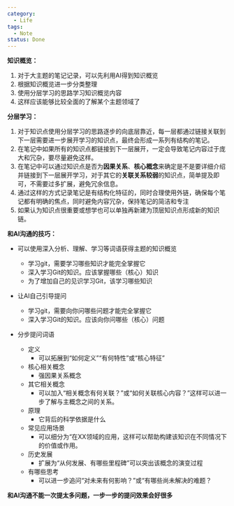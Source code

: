 ```yaml
---
category:
  - Life
tags:
  - Note
status: Done
---
```

**知识概览：**

1. 对于大主题的笔记记录，可以先利用AI得到知识概览
2. 根据知识概览进一步分类整理
3. 使用分层学习的思路学习知识概览内容
4. 这样应该能够比较全面的了解某个主题领域了

**分层学习：**

1. 对于知识点使用分层学习的思路逐步的向底层靠近，每一层都通过链接关联到下一层需要进一步展开学习的知识点，最终会形成一系列有结构的笔记。
2. 在笔记中如果所有的知识点都链接到下一层展开，一定会导致笔记内容过于庞大和冗杂，要尽量避免这样。
3. 在笔记中可以通过知识点是否为**因果关系**、**核心概念**来确定是不是要详细介绍并链接到下一层展开学习，对于其它的**关联关系较弱**的知识点，简单提及即可，不需要过多扩展，避免冗余信息。
4. 通过这样的方式记录笔记是有结构化特征的，同时合理使用外链，确保每个笔记都有明确的焦点，同时避免内容冗杂，保持笔记的简洁和专注
5. 如果认为知识点很重要或想学也可以单独再新建为顶层知识点形成新的知识链。


**和AI沟通的技巧：**

- 可以使用深入分析、理解、学习等词语获得主题的知识概览
    - 学习git，需要学习哪些知识才能完全掌握它
    - 深入学习Git的知识。应该掌握哪些（核心）知识
    - 为了增加自己的见识学习Git，该学习哪些知识

- 让AI自己引导提问
    - 学习git，需要向你问哪些问题才能完全掌握它
    - 深入学习Git的知识。应该向你问哪些（核心）问题

- 分步提问词语
    - 定义
        - 可以拓展到“如何定义”“有何特性”或“核心特征”
    - 核心相关概念
        - 强因果关系概念
    - 其它相关概念
        - 可以加入“相关概念有何关联？”或“如何关联核心内容？”这样可以进一步了解与主概念之间的关系。
    - 原理
        - 它背后的科学依据是什么
    - 常见应用场景
        - 可以细分为“在XX领域的应用，这样可以帮助构建该知识在不同情况下的价值或作用。
    - 历史发展
        - 扩展为“从何发展、有哪些里程碑”可以突出该概念的演变过程
    - 有哪些思考 
        - 可以进一步追问“对未来有何影响？”或“有哪些尚未解决的难题？
  
**和AI沟通不能一次提太多问题，一步一步的提问效果会好很多**